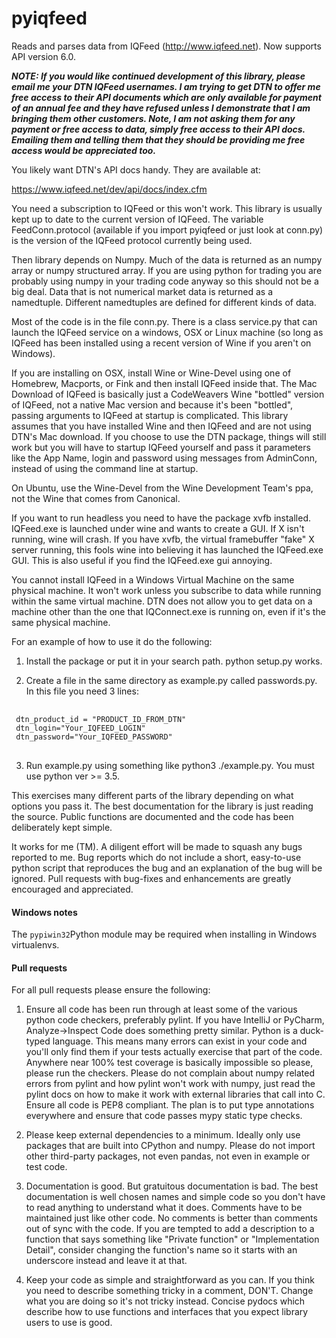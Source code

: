 # pyiqfeed 

Reads and parses data from IQFeed (http://www.iqfeed.net). Now supports
API version 6.0.

***NOTE: If you would like continued development of this library, please
email me your DTN IQFeed usernames. I am trying to get DTN to offer me
free access to their API documents which are only available for payment
of an annual fee and they have refused unless I demonstrate that I am
bringing them other customers. Note, I am not asking them for any payment
or free access to data, simply free access to their API docs. Emailing
them and telling them that they should be providing me free access would
be appreciated too.***

You likely want DTN's API docs handy. They are available at:

https://www.iqfeed.net/dev/api/docs/index.cfm

You need a subscription to IQFeed or this won't work. This library is
usually kept up to date to the current version of IQFeed. The variable
FeedConn.protocol (available if you import pyiqfeed or just look at
conn.py) is the version of the IQFeed protocol currently being used.

Then library depends on Numpy. Much of the data is returned as an numpy
array or numpy structured array. If you are using python for trading
you are probably using numpy in your trading code anyway so this should
not be a big deal. Data that is not numerical market data is returned
as a namedtuple. Different namedtuples are defined for different kinds
of data.

Most of the code is in the file conn.py. There is a class service.py
that can launch the IQFeed service on a windows, OSX or Linux 
machine (so long as IQFeed has been installed using a recent version of
Wine if you aren't on Windows).

If you are installing on OSX, install Wine or Wine-Devel using one of
Homebrew, Macports, or Fink and then install IQFeed inside that. The
Mac Download of IQFeed is basically just a CodeWeavers Wine "bottled"
version of IQFeed, not a native Mac version and because it's been
"bottled", passing arguments to IQFeed at startup is complicated. This
library assumes that you have installed Wine and then IQFeed and are
not using DTN's Mac download. If you choose to use the DTN package,
things will still work but you will have to startup IQFeed yourself and
pass it parameters like the App Name, login and password using messages
from AdminConn, instead of using the command line at startup.

On Ubuntu, use the Wine-Devel from the Wine Development Team's ppa, not
the Wine that comes from Canonical.

If you want to run headless you need to have the package xvfb installed.
IQFeed.exe is launched under wine and wants to create a GUI. If X isn't
running, wine will crash. If you have xvfb, the virtual framebuffer
"fake" X server running, this fools wine into believing it has launched
the IQFeed.exe GUI. This is also useful if you find the IQFeed.exe gui
annoying.

You cannot install IQFeed in a Windows Virtual Machine on the same
physical machine. It won't work unless you subscribe to data while
running within the same virtual machine. DTN does not allow you to get
data on a machine other than the one that IQConnect.exe is running on,
even if it's the same physical machine.

For an example of how to use it do the following:

1. Install the package or put it in your search path. python setup.py
works.

2. Create a file in the same directory as example.py called
passwords.py. In this file you need 3 lines:

<pre> <code>
 dtn_product_id = "PRODUCT_ID_FROM_DTN"
 dtn_login="Your_IQFEED_LOGIN"
 dtn_password="Your_IQFEED_PASSWORD"
 </code> </pre>
 
3. Run example.py using something like python3 ./example.py. You must
use python ver >= 3.5.

This exercises many different parts of the library depending on what
options you pass it. The best documentation for the library is just
reading the source. Public functions are documented and the code has
been deliberately kept simple.

It works for me (TM). A diligent effort will be made to squash any bugs
reported to me. Bug reports which do not include a short,
easy-to-use python script that reproduces the bug and an explanation of
the bug will be ignored. Pull requests with bug-fixes and enhancements
are greatly encouraged and appreciated.


#### Windows notes
The `pypiwin32`Python module may be required when installing in Windows virtualenvs.

#### Pull requests
For all pull requests please ensure the following:

1. Ensure all code has been run through at least some of the various
python code checkers, preferably pylint. If you have IntelliJ or
PyCharm, Analyze->Inspect Code does something pretty similar. Python is
a duck-typed language. This means many errors can exist in your code
and you'll only find them if your tests actually exercise that part of
the code.  Anywhere near 100% test coverage is basically impossible so
please, please run the checkers. Please do not complain about numpy
related errors from pylint and how pylint won't work with numpy, just
read the pylint docs on how to make it work with external libraries
that call into C.  Ensure all code is PEP8 compliant. The plan is to
put type annotations everywhere and ensure that code passes mypy static
type checks. 

2. Please keep external dependencies to a minimum. Ideally only use
packages that are built into CPython and numpy. Please do not import
other third-party packages, not even pandas, not even in example or
test code.

3. Documentation is good. But gratuitous documentation is bad. The best
 documentation is well chosen names and simple code so you don't have
 to read anything to understand what it does. Comments have to be
 maintained just like other code. No comments is better than comments
 out of sync with the code. If you are tempted to add a description to
 a function that says something like "Private function" or
 "Implementation Detail", consider changing the function's name so it
 starts with an underscore instead and leave it at that.
 
4. Keep your code as simple and straightforward as you can. If you
think you need to describe something tricky in a comment, DON'T. Change
what you are doing so it's not tricky instead. Concise pydocs which
describe how to use functions and interfaces that you expect library
users to use is good.
 
